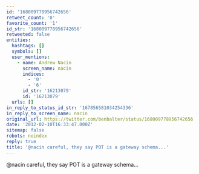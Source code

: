 ```yaml
---
id: '168009778956742656'
retweet_count: '0'
favorite_count: '1'
id_str: '168009778956742656'
retweeted: false
entities:
  hashtags: []
  symbols: []
  user_mentions:
    - name: Andrew Nacin
      screen_name: nacin
      indices:
        - '0'
        - '6'
      id_str: '16213079'
      id: '16213079'
  urls: []
in_reply_to_status_id_str: '167856581034254336'
in_reply_to_screen_name: nacin
original_url: https://twitter.com/benbalter/status/168009778956742656
date: '2012-02-10T16:33:47.000Z'
sitemap: false
robots: noindex
reply: true
title: '@nacin careful, they say POT is a gateway schema...'
---
```


@nacin careful, they say POT is a gateway schema...